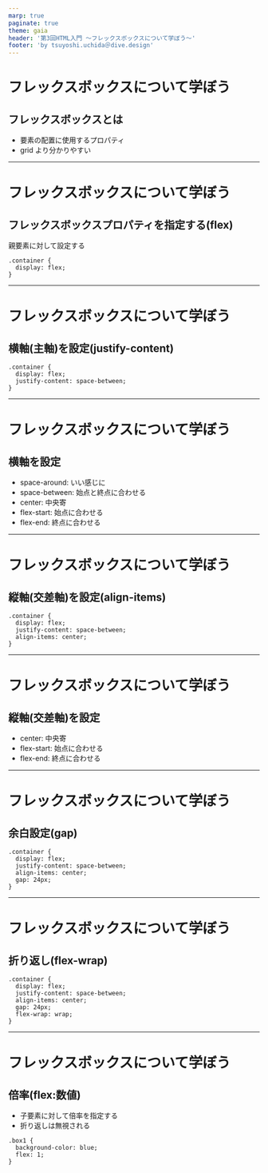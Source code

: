 ```yaml
---
marp: true
paginate: true
theme: gaia
header: '第3回HTML入門 ～フレックスボックスについて学ぼう～'
footer: 'by tsuyoshi.uchida＠dive.design'
---
```


# フレックスボックスについて学ぼう

## フレックスボックスとは

- 要素の配置に使用するプロパティ
- grid より分かりやすい

---

# フレックスボックスについて学ぼう

## フレックスボックスプロパティを指定する(flex)

親要素に対して設定する

```
.container {
  display: flex;
}
```

---

# フレックスボックスについて学ぼう

## 横軸(主軸)を設定(justify-content)

```
.container {
  display: flex;
  justify-content: space-between;
}
```

---

# フレックスボックスについて学ぼう

## 横軸を設定

- space-around: いい感じに
- space-between: 始点と終点に合わせる
- center: 中央寄
- flex-start: 始点に合わせる
- flex-end: 終点に合わせる

---

# フレックスボックスについて学ぼう

## 縦軸(交差軸)を設定(align-items)

```
.container {
  display: flex;
  justify-content: space-between;
  align-items: center;
}
```

---

# フレックスボックスについて学ぼう

## 縦軸(交差軸)を設定

- center: 中央寄
- flex-start: 始点に合わせる
- flex-end: 終点に合わせる

---

# フレックスボックスについて学ぼう

## 余白設定(gap)

```
.container {
  display: flex;
  justify-content: space-between;
  align-items: center;
  gap: 24px;
}
```

---

# フレックスボックスについて学ぼう

## 折り返し(flex-wrap)

```
.container {
  display: flex;
  justify-content: space-between;
  align-items: center;
  gap: 24px;
  flex-wrap: wrap;
}
```

---

# フレックスボックスについて学ぼう

## 倍率(flex:数値)

- 子要素に対して倍率を指定する
- 折り返しは無視される

```
.box1 {
  background-color: blue;
  flex: 1;
}
```
